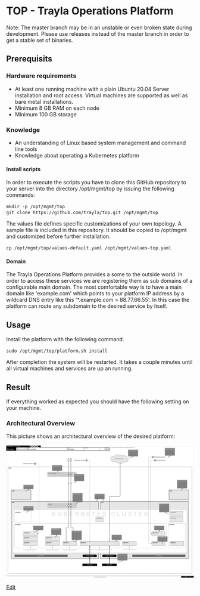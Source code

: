 # TOP - Trayla Operations Platform

Note: The master branch may be in an unstable or even broken state during development. Please use releases instead of the master branch in order to get a stable set of binaries.

## Prerequisits

### Hardware requirements

- At least one running machine with a plain Ubuntu 20.04 Server installation and root access. Virtual machines are supported as well as bare metal installations.
- Minimum 8 GB RAM on each node
- Minimum 100 GB storage

### Knowledge

- An understanding of Linux based system management and command line tools
- Knowledge about operating a Kubernetes platform

#### Install scripts

In order to execute the scripts you have to clone this GitHub repository to your server into the directory /opt/mgmt/top by issuing the following commands:
```ShellSession
mkdir -p /opt/mgmt/top
git clone https://github.com/trayla/top.git /opt/mgmt/top
```

The values file defines specific customizations of your own topology. A sample file is included in this repository. It should be copied to /opt/mgmt and customized before further installation.
```ShellSession
cp /opt/mgmt/top/values-default.yaml /opt/mgmt/values-top.yaml
```

#### Domain

The Trayla Operations Platform provides a some to the outside world. In order to access these services we are registering them as sub domains of a configurable main domain. The most comfortable way is to have a main domain like 'example.com' which points to your platform IP address by a wildcard DNS entry like this '*.example.com > 88.77.66.55'. In this case the platform can route any subdomain to the desired service by itself.

## Usage

Install the platform with the following command.
```ShellSession
sudo /opt/mgmt/top/platform.sh install
```

After completion the system will be restarted. It takes a couple minutes until all virtual machines and services are up an running.

## Result

If everything worked as expected you should have the following setting on your machine.

### Architectural Overview

This picture shows an architectural overview of the desired platform:

![Diagram](docs/landscape.svg)

<a href="https://app.diagrams.net/#Htrayla%2Ftop%2Fmaster%2Fdocs%2Flandscape.svg" target="_blank">Edit</a>
